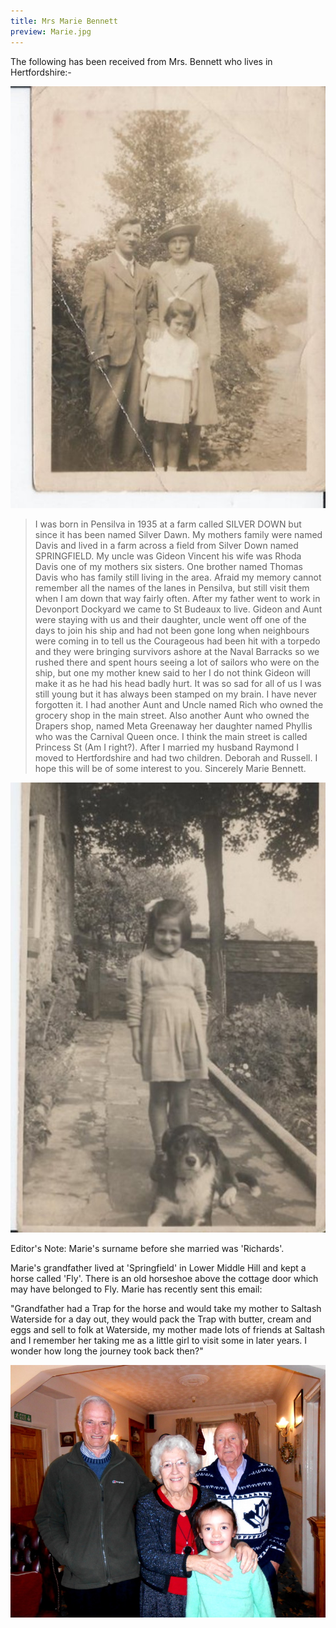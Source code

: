 ```yaml
---
title: Mrs Marie Bennett
preview: Marie.jpg
---
```


The following has been received from Mrs. Bennett who lives in Hertfordshire:-

![Marie aged about 4 with her parents outside 'Silver Down Farm' in Shute Lane, Pensilva](./mrs-marie-bennett/Marie.jpg)

> I was born in Pensilva in 1935 at a farm called SILVER DOWN but since it has been named Silver Dawn. My mothers family were named Davis and lived in a farm across a field from Silver Down named SPRINGFIELD. My uncle was Gideon Vincent his wife was Rhoda Davis one of my mothers six sisters. One brother named Thomas Davis who has family still living in the area. Afraid my memory cannot remember all the names of the lanes in Pensilva, but still visit them when I am down that way fairly often. After my father went to work in Devonport Dockyard we came to St Budeaux to live. Gideon and Aunt were staying with us and their daughter, uncle went off one of the days to join his ship and had not been gone long when neighbours were coming in to tell us the Courageous had been hit with a torpedo and they were bringing survivors ashore at the Naval Barracks so we rushed there and spent hours seeing a lot of sailors who were on the ship, but one my mother knew said to her I do not think Gideon will make it as he had his head badly hurt. It was so sad for all of us I was still young but it has always been stamped on my brain. I have never forgotten it. I had another Aunt and Uncle named Rich who owned the grocery shop in the main street. Also another Aunt who owned the Drapers shop, named Meta Greenaway her daughter named Phyllis who was the Carnival Queen once. I think the main street is called Princess St (Am I right?). After I married my husband Raymond I moved to Hertfordshire and had two children. Deborah and Russell. I hope this will be of some interest to you. Sincerely Marie Bennett.

![Marie visiting 'Jubilee Farm' in Pensilva](./mrs-marie-bennett/Marie2.jpg)

Editor's Note: Marie's surname before she married was 'Richards'.

Marie's grandfather lived at 'Springfield' in Lower Middle Hill and kept a horse called 'Fly'. There is an old horseshoe above the cottage door which may have belonged to Fly. Marie has recently sent this email:

"Grandfather had a Trap for the horse and would take my mother to Saltash Waterside for a day out, they would pack the Trap with butter, cream and eggs and sell to folk at Waterside, my mother made lots of friends at Saltash and I remember her taking me as a little girl to visit some in later years. I wonder how long the journey took back then?"

![Marie aged about 4 with her parents outside 'Silver Down Farm' in Shute Lane, Pensilva](./mrs-marie-bennett/AngusWhealTor6Dec2014.JPG)
